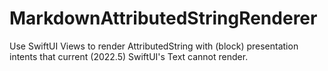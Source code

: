 # MarkdownAttributedStringRenderer

Use SwiftUI Views to render AttributedString with (block) presentation intents that current (2022.5) SwiftUI's Text cannot render.
